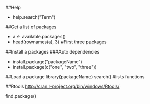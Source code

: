 ##Help
* help.search("Term")

##Get a list of packages
* a <- available.packages()
* head(rownames(a), 3) #First three packages

##Install a packages 
###Auto dependencies 
* install.package("packageName")
* install.package(c("one", "two", "three"))

##Load a package
library(packageName)
search() #lists functions

##Rtools
http://cran.r-project.org/bin/windows/Rtools/


find.package()